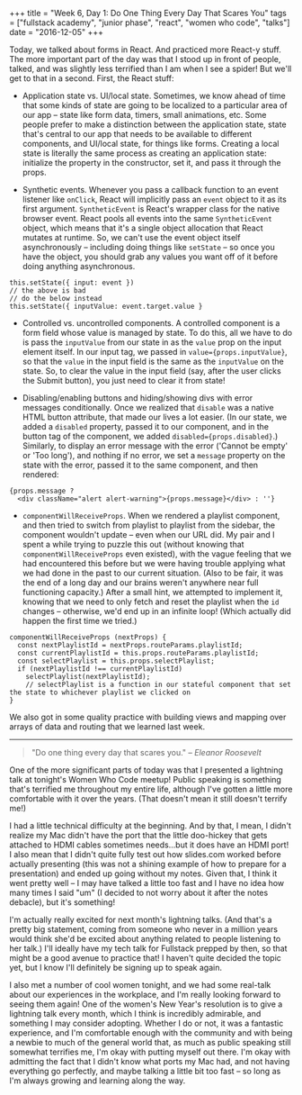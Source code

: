 +++
title = "Week 6, Day 1: Do One Thing Every Day That Scares You"
tags = ["fullstack academy", "junior phase", "react", "women who code", "talks"]
date = "2016-12-05"
+++

Today, we talked about forms in React. And practiced more React-y stuff. The more important part of the day was that I stood up in front of people, talked, and was slightly less terrified than I am when I see a spider! But we'll get to that in a second. First, the React stuff:

* Application state vs. UI/local state. Sometimes, we know ahead of time that some kinds of state are going to be localized to a particular area of our app – state like form data, timers, small animations, etc. Some people prefer to make a distinction between the application state, state that's central to our app that needs to be available to different components, and UI/local state, for things like forms. Creating a local state is literally the same process as creating an application state: initialize the property in the constructor, set it, and pass it through the props.

* Synthetic events. Whenever you pass a callback function to an event listener like `onClick`, React will implicitly pass an `event` object to it as its first argument. `SyntheticEvent` is React's wrapper class for the native browser event. React pools all events into the same `SyntheticEvent` object, which means that it's a single object allocation that React mutates at runtime. So, we can't use the event object itself asynchronously – including doing things like `setState` – so once you have the object, you should grab any values you want off of it before doing anything asynchronous.

```
this.setState({ input: event })
// the above is bad
// do the below instead
this.setState({ inputValue: event.target.value }
```

* Controlled vs. uncontrolled components. A controlled component is a form field whose value is managed by state. To do this, all we have to do is pass the `inputValue` from our state in as the `value` prop on the input element itself. In our input tag, we passed in `value={props.inputValue}`, so that the `value` in the input field is the same as the `inputValue` on the state. So, to clear the value in the input field (say, after the user clicks the Submit button), you just need to clear it from state!

* Disabling/enabling buttons and hiding/showing divs with error messages conditionally. Once we realized that `disable` was a native HTML button attribute, that made our lives a lot easier. (In our state, we added a `disabled` property, passed it to our component, and in the button tag of the component, we added `disabled={props.disabled}`.) Similarly, to display an error message with the error ('Cannot be empty' or 'Too long'), and nothing if no error, we set a `message` property on the state with the error, passed it to the same component, and then rendered:

```
{props.message ?
  <div className="alert alert-warning">{props.message}</div> : ''}
```

* `componentWillReceiveProps`. When we rendered a playlist component, and then tried to switch from playlist to playlist from the sidebar, the component wouldn't update – even when our URL did. My pair and I spent a while trying to puzzle this out (without knowing that `componentWillReceiveProps` even existed), with the vague feeling that we had encountered this before but we were having trouble applying what we had done in the past to our current situation. (Also to be fair, it was the end of a long day and our brains weren't anywhere near full functioning capacity.) After a small hint, we attempted to implement it, knowing that we need to only fetch and reset the playlist when the `id` changes – otherwise, we'd end up in an infinite loop! (Which actually did happen the first time we tried.)

```
componentWillReceiveProps (nextProps) {
  const nextPlaylistId = nextProps.routeParams.playlistId;
  const currentPlaylistId = this.props.routeParams.playlistId;
  const selectPlaylist = this.props.selectPlaylist;
  if (nextPlaylistId !== currentPlaylistId)
    selectPlaylist(nextPlaylistId);
    // selectPlaylist is a function in our stateful component that set the state to whichever playlist we clicked on
}
```

We also got in some quality practice with building views and mapping over arrays of data and routing that we learned last week.

---

> "Do one thing every day that scares you."
*– Eleanor Roosevelt*

One of the more significant parts of today was that I presented a lightning talk at tonight's Women Who Code meetup! Public speaking is something that's terrified me throughout my entire life, although I've gotten a little more comfortable with it over the years. (That doesn't mean it still doesn't terrify me!)

I had a little technical difficulty at the beginning. And by that, I mean, I didn't realize my Mac didn't have the port that the little doo-hickey that gets attached to HDMI cables sometimes needs...but it does have an HDMI port! I also mean that I didn't quite fully test out how slides.com worked before actually presenting (this was not a shining example of how to prepare for a presentation) and ended up going without my notes. Given that, I think it went pretty well – I may have talked a little too fast and I have no idea how many times I said "um" (I decided to not worry about it after the notes debacle), but it's something!

I'm actually really excited for next month's lightning talks. (And that's a pretty big statement, coming from someone who never in a million years would think she'd be excited about anything related to people listening to her talk.) I'll ideally have my tech talk for Fullstack prepped by then, so that might be a good avenue to practice that! I haven't quite decided the topic yet, but I know I'll definitely be signing up to speak again.

I also met a number of cool women tonight, and we had some real-talk about our experiences in the workplace, and I'm really looking forward to seeing them again! One of the women's New Year's resolution is to give a lightning talk every month, which I think is incredibly admirable, and something I may consider adopting. Whether I do or not, it was a fantastic experience, and I'm comfortable enough with the community and with being a newbie to much of the general world that, as much as public speaking still somewhat terrifies me, I'm okay with putting myself out there. I'm okay with admitting the fact that I didn't know what ports my Mac had, and not having everything go perfectly, and maybe talking a little bit too fast – so long as I'm always growing and learning along the way.
